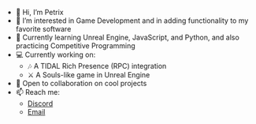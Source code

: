 - 👋 Hi, I’m Petrix
- 👀 I’m interested in Game Development and in adding functionality to my favorite software
- 🌱 Currently learning Unreal Engine, JavaScript, and Python, and also practicing Competitive Programming
- 💻 Currently working on:
    - 🎶 A TIDAL Rich Presence (RPC) integration
    - ⚔️ A Souls-like game in Unreal Engine
- 💞️ Open to collaboration on cool projects
- 📫 Reach me: 
    - [Discord](https://discordapp.com/users/1205426172830285895)
    - [Email](mailto:petru.mihnea.10@gmail.com)


